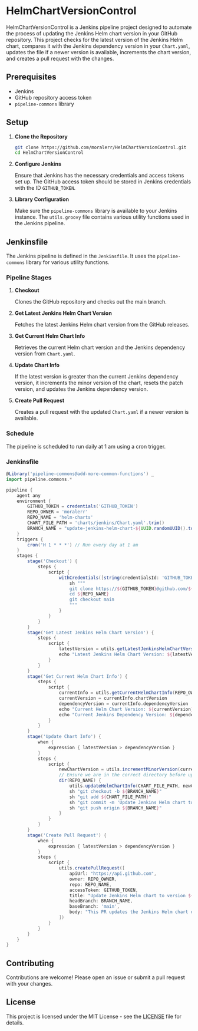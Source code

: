 # HelmChartVersionControl

HelmChartVersionControl is a Jenkins pipeline project designed to automate the process of updating the Jenkins Helm chart version in your GitHub repository. This project checks for the latest version of the Jenkins Helm chart, compares it with the Jenkins dependency version in your `Chart.yaml`, updates the file if a newer version is available, increments the chart version, and creates a pull request with the changes.

## Prerequisites

- Jenkins
- GitHub repository access token
- `pipeline-commons` library

## Setup

1. **Clone the Repository**

   ```bash
   git clone https://github.com/moralerr/HelmChartVersionControl.git
   cd HelmChartVersionControl
   ```

2. **Configure Jenkins**

   Ensure that Jenkins has the necessary credentials and access tokens set up. The GitHub access token should be stored in Jenkins credentials with the ID `GITHUB_TOKEN`.

3. **Library Configuration**

   Make sure the `pipeline-commons` library is available to your Jenkins instance. The `utils.groovy` file contains various utility functions used in the Jenkins pipeline.

## Jenkinsfile

The Jenkins pipeline is defined in the `Jenkinsfile`. It uses the `pipeline-commons` library for various utility functions.

### Pipeline Stages

1. **Checkout**

   Clones the GitHub repository and checks out the main branch.

2. **Get Latest Jenkins Helm Chart Version**

   Fetches the latest Jenkins Helm chart version from the GitHub releases.

3. **Get Current Helm Chart Info**

   Retrieves the current Helm chart version and the Jenkins dependency version from `Chart.yaml`.

4. **Update Chart Info**

   If the latest version is greater than the current Jenkins dependency version, it increments the minor version of the chart, resets the patch version, and updates the Jenkins dependency version.

5. **Create Pull Request**

   Creates a pull request with the updated `Chart.yaml` if a newer version is available.

### Schedule

The pipeline is scheduled to run daily at 1 am using a cron trigger.

### Jenkinsfile

```groovy
@Library('pipeline-commons@add-more-common-functions') _
import pipeline.commons.*

pipeline {
    agent any
    environment {
        GITHUB_TOKEN = credentials('GITHUB_TOKEN')
        REPO_OWNER = 'moralerr'
        REPO_NAME = 'helm-charts'
        CHART_FILE_PATH = 'charts/jenkins/Chart.yaml'.trim()
        BRANCH_NAME = "update-jenkins-helm-chart-${UUID.randomUUID().toString()}"
    }
    triggers {
        cron('H 1 * * *') // Run every day at 1 am
    }
    stages {
        stage('Checkout') {
            steps {
                script {
                    withCredentials([string(credentialsId: 'GITHUB_TOKEN', variable: 'GITHUB_TOKEN')]) {
                        sh """
                        git clone https://${GITHUB_TOKEN}@github.com/${REPO_OWNER}/${REPO_NAME}.git
                        cd ${REPO_NAME}
                        git checkout main
                        """
                    }
                }
            }
        }
        stage('Get Latest Jenkins Helm Chart Version') {
            steps {
                script {
                    latestVersion = utils.getLatestJenkinsHelmChartVersion()
                    echo "Latest Jenkins Helm Chart Version: ${latestVersion}"
                }
            }
        }
        stage('Get Current Helm Chart Info') {
            steps {
                script {
                    currentInfo = utils.getCurrentHelmChartInfo(REPO_OWNER, REPO_NAME, CHART_FILE_PATH, GITHUB_TOKEN)
                    currentVersion = currentInfo.chartVersion
                    dependencyVersion = currentInfo.dependencyVersion
                    echo "Current Helm Chart Version: ${currentVersion}"
                    echo "Current Jenkins Dependency Version: ${dependencyVersion}"
                }
            }
        }
        stage('Update Chart Info') {
            when {
                expression { latestVersion > dependencyVersion }
            }
            steps {
                script {
                    newChartVersion = utils.incrementMinorVersion(currentVersion)
                    // Ensure we are in the correct directory before updating the file
                    dir(REPO_NAME) {
                        utils.updateHelmChartInfo(CHART_FILE_PATH, newChartVersion, latestVersion)
                        sh "git checkout -b ${BRANCH_NAME}"
                        sh "git add ${CHART_FILE_PATH}"
                        sh "git commit -m 'Update Jenkins Helm chart to version ${latestVersion} and increment chart version to ${newChartVersion}'"
                        sh "git push origin ${BRANCH_NAME}"
                    }
                }
            }
        }
        stage('Create Pull Request') {
            when {
                expression { latestVersion > dependencyVersion }
            }
            steps {
                script {
                    utils.createPullRequest([
                        apiUrl: "https://api.github.com",
                        owner: REPO_OWNER,
                        repo: REPO_NAME,
                        accessToken: GITHUB_TOKEN,
                        title: "Update Jenkins Helm chart to version ${latestVersion}",
                        headBranch: BRANCH_NAME,
                        baseBranch: 'main',
                        body: "This PR updates the Jenkins Helm chart dependency to version ${latestVersion} and increments the chart version to ${newChartVersion}."
                    ])
                }
            }
        }
    }
}
```

## Contributing

Contributions are welcome! Please open an issue or submit a pull request with your changes.

## License

This project is licensed under the MIT License - see the [LICENSE](LICENSE) file for details.